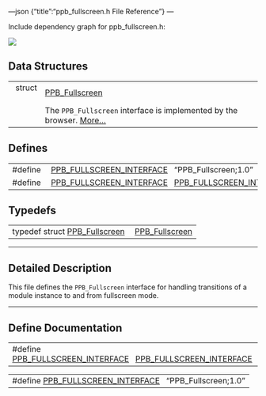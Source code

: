 —json {“title”:“ppb\_fullscreen.h File Reference”} —

Include dependency graph for ppb\_fullscreen.h:

![](/docs/native-client/pepper_beta/c/ppb__fullscreen_8h__incl.png)

Data Structures
---------------

<table><tbody><tr class="odd"><td style="text-align: right;">struct  </td><td><a href="/docs/native-client/pepper_beta/c/struct_p_p_b___fullscreen__1__0/" class="el">PPB_Fullscreen</a></td></tr><tr class="even"><td style="text-align: right;"> </td><td>The <code>PPB_Fullscreen</code> interface is implemented by the browser. <a href="/docs/native-client/pepper_beta/c/struct_p_p_b___fullscreen__1__0#details">More…</a><br />
</td></tr></tbody></table>

Defines
-------

<table><tbody><tr class="odd"><td style="text-align: right;">#define </td><td><a href="/docs/native-client/pepper_beta/c/ppb__fullscreen_8h#a4c01a722d680c2ddb2acb8eb84567b96" class="el">PPB_FULLSCREEN_INTERFACE</a>   “PPB_Fullscreen;1.0”</td></tr><tr class="even"><td style="text-align: right;">#define </td><td><a href="/docs/native-client/pepper_beta/c/ppb__fullscreen_8h#ac9eade8043cf2d61bf195d9fa880fb34" class="el">PPB_FULLSCREEN_INTERFACE</a>   <a href="/docs/native-client/pepper_beta/c/ppb__fullscreen_8h#a4c01a722d680c2ddb2acb8eb84567b96" class="el">PPB_FULLSCREEN_INTERFACE</a></td></tr></tbody></table>

Typedefs
--------

<table><tbody><tr class="odd"><td style="text-align: right;">typedef struct <a href="/docs/native-client/pepper_beta/c/struct_p_p_b___fullscreen__1__0/" class="el">PPB_Fullscreen</a> </td><td><a href="/docs/native-client/pepper_beta/c/group___interfaces#ga965dcf552ef79d1a41e0c24db2cf5c3c" class="el">PPB_Fullscreen</a></td></tr></tbody></table>

------------------------------------------------------------------------

<span id="details" class="anchor" style="margin: 0;"></span>

Detailed Description
--------------------

This file defines the `PPB_Fullscreen` interface for handling transitions of a module instance to and from fullscreen mode.

------------------------------------------------------------------------

Define Documentation
--------------------

<span id="ac9eade8043cf2d61bf195d9fa880fb34" class="anchor" style="margin: 0;"></span>

<table><tbody><tr class="odd"><td>#define <a href="/docs/native-client/pepper_beta/c/ppb__fullscreen_8h#ac9eade8043cf2d61bf195d9fa880fb34" class="el">PPB_FULLSCREEN_INTERFACE</a>   <a href="/docs/native-client/pepper_beta/c/ppb__fullscreen_8h#a4c01a722d680c2ddb2acb8eb84567b96" class="el">PPB_FULLSCREEN_INTERFACE</a></td></tr></tbody></table>

<span id="a4c01a722d680c2ddb2acb8eb84567b96" class="anchor" style="margin: 0;"></span>

<table><tbody><tr class="odd"><td>#define <a href="/docs/native-client/pepper_beta/c/ppb__fullscreen_8h#a4c01a722d680c2ddb2acb8eb84567b96" class="el">PPB_FULLSCREEN_INTERFACE</a>   “PPB_Fullscreen;1.0”</td></tr></tbody></table>
